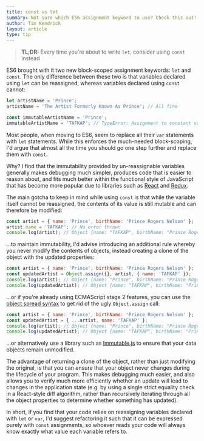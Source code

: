 ```yaml
---
title: const vs let
summary: Not sure which ES6 assignment keyword to use? Check this out!
author: Tim Kendrick
layout: article
type: tip
---
```


> **TL;DR:** Every time you're about to write `let`, consider using `const` instead

ES6 brought with it two new block-scoped assignment keywords: `let` and `const`. The only difference between these two is that variables declared using `let` can be reassigned, whereas variables declared using `const` cannot:

```javascript
let artistName = 'Prince';
artistName = 'The Artist Formerly Known As Prince'; // All fine

const immutableArtistName = 'Prince';
immutableArtistName = 'TAFKAP'; // TypeError: Assignment to constant variable
```

Most people, when moving to ES6, seem to replace all their `var` statements with `let` statements. While this enforces the much-needed block-scoping, I'd argue that almost all the time you should go one step further and replace them with `const`.

Why? I find that the immutability provided by un-reassignable variables generally makes debugging much simpler, produces code that is easier to reason about, and fits much better within the functional style of JavaScript that has become more popular due to libraries such as [React](https://facebook.github.io/react/) and [Redux](http://redux.js.org/).

The main gotcha to keep in mind while using `const` is that while the variable itself cannot be reassigned, the contents of its value is still mutable and can therefore be modified:

```javascript
const artist = { name: 'Prince', birthName: 'Prince Rogers Nelson' };
artist.name = 'TAFKAP'; // No error thrown
console.log(artist); // Object {name: "TAFKAP", birthName: "Prince Rogers Nelson"}
```

…to maintain immutability, I'd advise introducing an additional rule whereby you never modify the contents of objects, instead creating a clone of the object with the updated properties:

```javascript
const artist = { name: 'Prince', birthName: 'Prince Rogers Nelson' };
const updatedArtist = Object.assign({}, artist, { name: 'TAFKAP' });
console.log(artist); // Object {name: "Prince", birthName: "Prince Rogers Nelson"}
console.log(updatedArtist); // Object {name: "TAFKAP", birthName: "Prince Rogers Nelson"}
```

…or if you're already using ECMAScript stage 2 features, you can use the [object spread syntax](https://github.com/sebmarkbage/ecmascript-rest-spread) to get rid of the ugly `Object.assign` call:

```javascript
const artist = { name: 'Prince', birthName: 'Prince Rogers Nelson' };
const updatedArtist = { ...artist, name: 'TAFKAP' };
console.log(artist); // Object {name: "Prince", birthName: "Prince Rogers Nelson"}
console.log(updatedArtist); // Object {name: "TAFKAP", birthName: "Prince Rogers Nelson"}
```

…or alternatively use a library such as [Immutable.js](https://facebook.github.io/immutable-js/) to ensure that your data objects remain unmodified.

The advantage of returning a clone of the object, rather than just modifying the original, is that you can ensure that your object never changes during the lifecycle of your program. This makes debugging much easier, and also allows you to verify much more efficiently whether an update will lead to changes in the application state (e.g. by using a single strict equality check in a React-style diff algorithm, rather than recursively iterating through all the object properties to determine whether something has updated).

In short, if you find that your code relies on reassigning variables declared with `let` or `var`, I'd suggest refactoring it such that it can be expressed purely with `const` assignments, so whoever reads your code will always know exactly what value each variable refers to.
